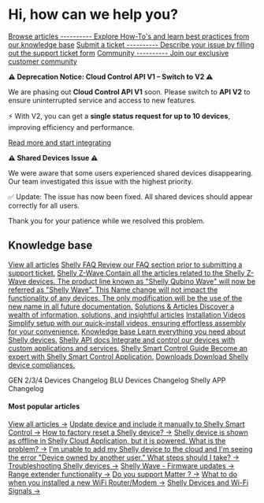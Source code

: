 Hi, how can we help you?
==========

[Browse articles ---------- Explore How-To's and learn best practices from our knowledge base](/en/support/solutions)
[Submit a ticket ---------- Describe your issue by filling out the support ticket form](/en/support/tickets/new)
[Community ---------- Join our exclusive customer community](https://community.shelly.cloud)

**⚠️ Deprecation Notice: Cloud Control API V1 – Switch to V2 ⚠️**

We are phasing out **Cloud Control API V1** soon. Please switch to **API V2** to ensure uninterrupted service and access to new features.

⚡ With V2, you can get a **single status request for up to 10 devices**, improving efficiency and performance.

[Read more and start integrating](https://shelly-api-docs.shelly.cloud/cloud-control-api/communication-v2/#get-devices-state)

**⚠️ Shared Devices Issue ⚠️**

We were aware that some users experienced shared devices disappearing. Our team investigated this issue with the highest priority.

✅ Update: The issue has now been fixed. All shared devices should appear correctly for all users.

Thank you for your patience while we resolved this problem.

Knowledge base
----------

[View all articles](/en/support/solutions)
[Shelly FAQ Review our FAQ section prior to submitting a support ticket.](/en/support/solutions/103000096015)
[Shelly Z-Wave Contain all the articles related to the Shelly Z-Wave devices. The product line known as "Shelly Qubino Wave" will now be referred as "Shelly Wave". This Name change will not impact the functionality of any devices. The only modification will be the use of the new name in all future documentation.](/en/support/solutions/103000149854)
[Solutions & Articles Discover a wealth of information, solutions, and insightful articles](/en/support/solutions/103000237018)
[Installation Videos Simplify setup with our quick-install videos, ensuring effortless assembly for your convenience.](/en/support/solutions/103000242920)
[Knowledge base Learn everything you need about Shelly devices.](https://kb.shelly.cloud/knowledge-base/)
[Shelly API docs Integrate and control our devices with custom applications and services.](https://shelly-api-docs.shelly.cloud/)
[Shelly Smart Control Guide Become an expert with Shelly Smart Control Application.](https://kb.shelly.cloud/knowledge-base/shelly-smart-control-guide)
[Downloads Download Shelly device compliances.](https://kb.shelly.cloud/knowledge-base/device-compliance)

GEN 2/3/4 Devices Changelog BLU Devices Changelog Shelly APP Changelog

####  Most popular articles  ####

[View all articles →](/en/support/solutions)
[Update device and include it manually to Shelly Smart Control →](/en/support/solutions/articles/103000279888-update-device-and-include-it-manually-to-shelly-smart-control)
[How to factory reset a Shelly device? →](/en/support/solutions/articles/103000095415-how-to-factory-reset-a-shelly-device-)
[Shelly device is shown as offline in Shelly Cloud Application, but it is powered. What is the problem? →](/en/support/solutions/articles/103000046374-shelly-device-is-shown-as-offline-in-shelly-cloud-application-but-it-is-powered-what-is-the-problem)
[I'm unable to add my Shelly device to the cloud and I'm seeing the error "Device owned by another user." What steps should I take? →](/en/support/solutions/articles/103000043907-i-m-unable-to-add-my-shelly-device-to-the-cloud-and-i-m-seeing-the-error-device-owned-by-another-use)
[Troubleshooting Shelly devices →](/en/support/solutions/articles/103000280420-troubleshooting-shelly-devices)
[Shelly Wave - Firmware updates →](/en/support/solutions/articles/103000258471-shelly-wave-firmware-updates)
[Range extender functionality →](/en/support/solutions/articles/103000222505-range-extender-functionality)
[Do you support Matter ? →](/en/support/solutions/articles/103000060376-do-you-support-matter-)
[What to do when you installed a new WiFi Router/Modem →](/en/support/solutions/articles/103000046465-what-to-do-when-you-installed-a-new-wifi-router-modem)
[Shelly Devices and Wi-Fi Signals →](/en/support/solutions/articles/103000221396-shelly-devices-and-wi-fi-signals)
